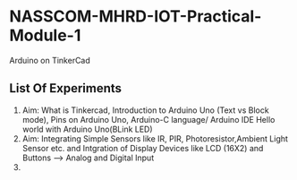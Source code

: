 # NASSCOM-MHRD-IOT-Practical-Module-1
Arduino on TinkerCad

## List Of Experiments
1. Aim: What is Tinkercad, Introduction to Arduino Uno (Text vs Block mode), Pins on Arduino Uno, Arduino-C language/ Arduino IDE Hello world with Arduino Uno(BLink LED)
2. Aim: Integrating Simple Sensors like IR, PIR, Photoresistor,Ambient Light Sensor etc. and Intgration of Display Devices like LCD (16X2) and Buttons --> Analog and Digital Input
3. 

